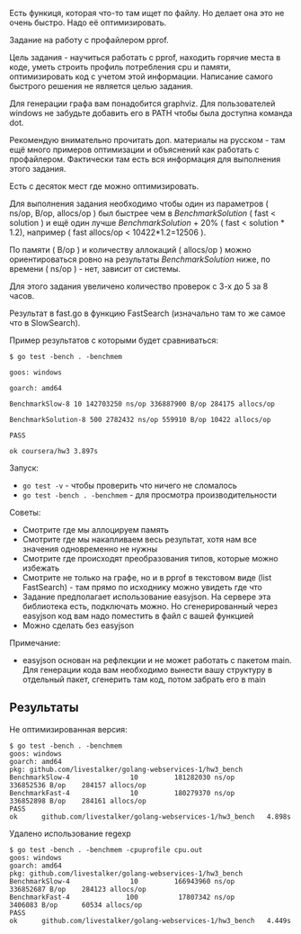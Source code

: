 Есть функиця, которая что-то там ищет по файлу. Но делает она это не очень быстро. Надо её оптимизировать.

Задание на работу с профайлером pprof.

Цель задания - научиться работать с pprof, находить горячие места в коде, уметь строить профиль потребления cpu и памяти, оптимизировать код с учетом этой информации. Написание самого быстрого решения не является целью задания.

Для генерации графа вам понадобится graphviz. Для пользователей windows не забудьте добавить его в PATH чтобы была доступна команда dot.

Рекомендую внимательно прочитать доп. материалы на русском - там ещё много примеров оптимизации и объяснений как работать с профайлером. Фактически там есть вся информация для выполнения этого задания.

Есть с десяток мест где можно оптимизировать.

Для выполнения задания необходимо чтобы один из параметров ( ns/op, B/op, allocs/op ) был быстрее чем в *BenchmarkSolution* ( fast < solution ) и ещё один лучше *BenchmarkSolution* + 20% ( fast < solution * 1.2), например ( fast allocs/op < 10422*1.2=12506 ).

По памяти ( B/op ) и количеству аллокаций ( allocs/op ) можно ориентироваться ровно на результаты *BenchmarkSolution* ниже, по времени ( ns/op ) - нет, зависит от системы.

Для этого задания увеличено количество проверок с 3-х до 5 за 8 часов.

Результат в fast.go в функцию FastSearch (изначально там то же самое что в SlowSearch).

Пример результатов с которыми будет сравниваться:
```
$ go test -bench . -benchmem

goos: windows

goarch: amd64

BenchmarkSlow-8 10 142703250 ns/op 336887900 B/op 284175 allocs/op

BenchmarkSolution-8 500 2782432 ns/op 559910 B/op 10422 allocs/op

PASS

ok coursera/hw3 3.897s
```

Запуск:
* `go test -v` - чтобы проверить что ничего не сломалось
* `go test -bench . -benchmem` - для просмотра производительности

Советы:
* Смотрите где мы аллоцируем память
* Смотрите где мы накапливаем весь результат, хотя нам все значения одновременно не нужны
* Смотрите где происходят преобразования типов, которые можно избежать
* Смотрите не только на графе, но и в pprof в текстовом виде (list FastSearch) - там прямо по исходнику можно увидеть где что
* Задание предполагает использование easyjson. На сервере эта библиотека есть, подключать можно. Но сгенерированный через easyjson код вам надо поместить в файл с вашей функцией
* Можно сделать без easyjson

Примечание:
* easyjson основан на рефлекции и не может работать с пакетом main. Для генерации кода вам необходимо вынести вашу структуру в отдельный пакет, сгенерить там код, потом забрать его в main


## Результаты

Не оптимизированная версия:

```
$ go test -bench . -benchmem
goos: windows
goarch: amd64
pkg: github.com/livestalker/golang-webservices-1/hw3_bench
BenchmarkSlow-4               10         181282030 ns/op        336852536 B/op    284157 allocs/op
BenchmarkFast-4               10         180279370 ns/op        336852898 B/op    284161 allocs/op
PASS
ok      github.com/livestalker/golang-webservices-1/hw3_bench   4.898s
```

Удалено использование regexp

```
$ go test -bench . -benchmem -cpuprofile cpu.out
goos: windows
goarch: amd64
pkg: github.com/livestalker/golang-webservices-1/hw3_bench
BenchmarkSlow-4               10         166943960 ns/op        336852687 B/op    284123 allocs/op
BenchmarkFast-4              100          17807342 ns/op         3406083 B/op      60534 allocs/op
PASS
ok      github.com/livestalker/golang-webservices-1/hw3_bench   4.449s
```

